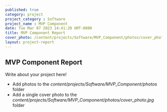 ```yaml
---
published: true
category: project
project_category : Software
project_name : MVP Component
date: Tue Mar 07 2023 14:41:20 GMT-0800
title: MVP Component Report
cover_photo: /content/projects/Software/MVP_Component/photos/cover_photo.jpg
layout: project-report
---
```


## MVP Component Report

Write about your project here!

- Add photos to the *content/projects/Software/MVP_Component/photos* folder
- Add a single cover photo to the *content/projects/Software/MVP_Component/photos/cover_photo.jpg* folder




